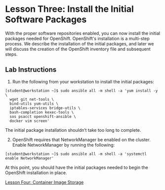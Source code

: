 # Lesson Three: Install the Initial Software Packages

With the proper software repositories enabled, you can now install the initial packages needed for OpenShift. OpenShift's installation is a multi-step process. We describe the installation of the initial packages, and later we will discuss the creation of the OpenShift inventory file and subsequent steps.

## Lab Instructions

1. Run the following from your workstation to install the initial packages:
```
[student@workstation ~]$ sudo ansible all -m shell -a 'yum install -y \
  wget git net-tools \
  bind-utils yum-utils \
  iptables-services bridge-utils \
  bash-completion kexec-tools \
  sos psacct openshift-ansible \
  docker vim screen'
```
The initial package installation shouldn’t take too long to complete.

2. OpenShift requires that NetworkManager be enabled on the cluster. Enable NetworkManager by running the following:
```
[student@workstation ~]$ sudo ansible all -m shell -a 'systemctl enable NetworkManager'
```

At this point, you should have the initial packages needed to begin the OpenShift installation in place.

[Lesson Four: Container Image Storage](04-lesson-container_image_storage.md)
